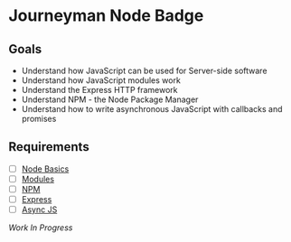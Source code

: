 # Journeyman Node Badge

## Goals

- Understand how JavaScript can be used for Server-side software
- Understand how JavaScript modules work
- Understand the Express HTTP framework
- Understand NPM - the Node Package Manager
- Understand how to write asynchronous JavaScript with callbacks and promises

## Requirements

- [ ] [Node Basics](node/basics.md)
- [ ] [Modules](node/modules.md)
- [ ] [NPM](node/npm.md)
- [ ] [Express](node/express.md)
- [ ] [Async JS](node/async.md)

*Work In Progress*